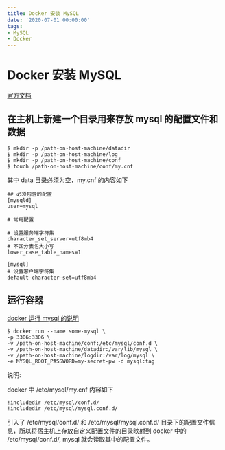 ```yaml
---
title: Docker 安装 MySQL
date: '2020-07-01 00:00:00'
tags:
- MySQL
- Docker
---
```


# Docker 安装 MySQL

[官方文档](https://dev.mysql.com/doc/refman/5.7/en/docker-mysql-more-topics.html)

## 在主机上新建一个目录用来存放 mysql 的配置文件和数据

```shell
$ mkdir -p /path-on-host-machine/datadir
$ mkdir -p /path-on-host-machine/log
$ mkdir -p /path-on-host-machine/conf
$ touch /path-on-host-machine/conf/my.cnf
```

其中 data 目录必须为空，my.cnf 的内容如下

```properties
## 必须包含的配置
[mysqld]
user=mysql

# 常用配置

# 设置服务端字符集
character_set_server=utf8mb4
# 不区分表名大小写
lower_case_table_names=1

[mysql]
# 设置客户端字符集
default-character-set=utf8mb4
```

## 运行容器

[docker 运行 mysql 的说明](https://hub.docker.com/_/mysql)

```shell
$ docker run --name some-mysql \
-p 3306:3306 \
-v /path-on-host-machine/conf:/etc/mysql/conf.d \
-v /path-on-host-machine/datadir:/var/lib/mysql \
-v /path-on-host-machine/logdir:/var/log/mysql \
-e MYSQL_ROOT_PASSWORD=my-secret-pw -d mysql:tag
```

说明:

docker 中 /etc/mysql/my.cnf 内容如下

```properties
!includedir /etc/mysql/conf.d/
!includedir /etc/mysql/mysql.conf.d/
```

引入了 /etc/mysql/conf.d/ 和 /etc/mysql/mysql.conf.d/ 目录下的配置文件信息，所以将宿主机上存放自定义配置文件的目录映射到 docker 中的 /etc/mysql/conf.d/, mysql 就会读取其中的配置文件。

